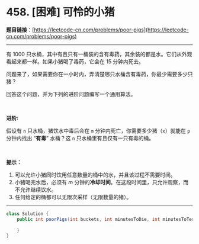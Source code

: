 # 458. [困难] 可怜的小猪

**题目链接：**[https://leetcode-cn.com/problems/poor-pigs](https://leetcode-cn.com/problems/poor-pigs)

---

<div class="content__1Y2H">
 <div class="notranslate">
  <p>有 1000 只水桶，其中有且只有一桶装的含有毒药，其余装的都是水。它们从外观看起来都一样。如果小猪喝了毒药，它会在 15 分钟内死去。</p> 
  <p>问题来了，如果需要你在一小时内，弄清楚哪只水桶含有毒药，你最少需要多少只猪？</p> 
  <p>回答这个问题，并为下列的进阶问题编写一个通用算法。</p> 
  <p>&nbsp;</p> 
  <p><strong>进阶: </strong></p> 
  <p>假设有 <code>n</code> 只水桶，猪饮水中毒后会在 <code>m</code> 分钟内死亡，你需要多少猪（<code>x</code>）就能在 <code>p</code> 分钟内找出 “<strong>有毒</strong>” 水桶？这&nbsp;<code>n</code> 只水桶里有且仅有一只有毒的桶。</p> 
  <p>&nbsp;</p> 
  <p><strong>提示：</strong></p> 
  <ol> 
   <li>可以允许小猪同时饮用任意数量的桶中的水，并且该过程不需要时间。</li> 
   <li>小猪喝完水后，必须有 <em>m</em> 分钟的<strong>冷却时间</strong>。在这段时间里，只允许观察，而不允许继续饮水。</li> 
   <li>任何给定的桶都可以无限次采样（无限数量的猪）。</li> 
  </ol> 
 </div>
</div>

---

```java
class Solution {
    public int poorPigs(int buckets, int minutesToDie, int minutesToTest) {
        
    }
}
```